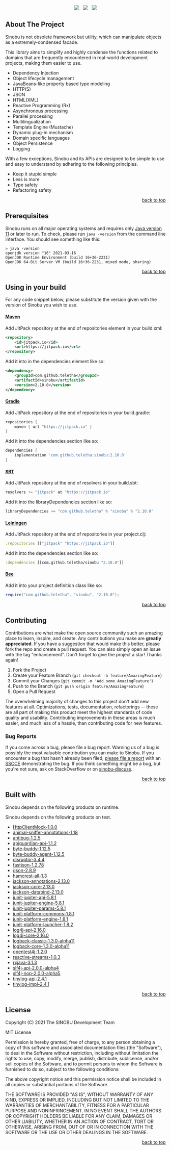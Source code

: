 <p align="center">
    <a href="https://docs.oracle.com/en/java/javase/11/"><img src="https://img.shields.io/badge/Java-Release%2011-green"/></a>
    <span>&nbsp;</span>
    <a href="https://jitpack.io/#teletha/sinobu"><img src="https://img.shields.io/jitpack/v/github/teletha/sinobu?label=Repository&color=green"></a>
    <span>&nbsp;</span>
    <a href="https://teletha.github.io/sinobu"><img src="https://img.shields.io/website.svg?down_color=red&down_message=CLOSE&label=Official%20Site&up_color=green&up_message=OPEN&url=https%3A%2F%2Fteletha.github.io%2Fsinobu"></a>
</p>


## About The Project
Sinobu is not obsolete framework but utility, which can manipulate objects as a extremely-condensed facade.

This library aims to simplify and highly condense the functions related to domains that are frequently encountered in real-world development projects, making them easier to use.
* Dependency Injection
* Object lifecycle management
* JavaBeans-like property based type modeling
* HTTP(S)
* JSON
* HTML(XML)
* Reactive Programming (Rx)
* Asynchronous processing
* Parallel processing
* Multilingualization
* Template Engine (Mustache)
* Dynamic plug-in mechanism
* Domain specific languages
* Object Persistence
* Logging

With a few exceptions, Sinobu and its APIs are designed to be simple to use and easy to understand by adhering to the following principles.
* Keep it stupid simple
* Less is more
* Type safety
* Refactoring safety
<p align="right"><a href="#top">back to top</a></p>


## Prerequisites
Sinobu runs on all major operating systems and requires only [Java version 11](https://docs.oracle.com/en/java/javase/11/) or later to run.
To check, please run `java -version` from the command line interface. You should see something like this:
```
> java -version
openjdk version "16" 2021-03-16
OpenJDK Runtime Environment (build 16+36-2231)
OpenJDK 64-Bit Server VM (build 16+36-2231, mixed mode, sharing)
```
<p align="right"><a href="#top">back to top</a></p>

## Using in your build
For any code snippet below, please substitute the version given with the version of Sinobu you wish to use.
#### [Maven](https://maven.apache.org/)
Add JitPack repository at the end of repositories element in your build.xml:
```xml
<repository>
    <id>jitpack.io</id>
    <url>https://jitpack.io</url>
</repository>
```
Add it into in the dependencies element like so:
```xml
<dependency>
    <groupId>com.github.teletha</groupId>
    <artifactId>sinobu</artifactId>
    <version>2.10.0</version>
</dependency>
```
#### [Gradle](https://gradle.org/)
Add JitPack repository at the end of repositories in your build.gradle:
```gradle
repositories {
    maven { url "https://jitpack.io" }
}
```
Add it into the dependencies section like so:
```gradle
dependencies {
    implementation 'com.github.teletha:sinobu:2.10.0'
}
```
#### [SBT](https://www.scala-sbt.org/)
Add JitPack repository at the end of resolvers in your build.sbt:
```scala
resolvers += "jitpack" at "https://jitpack.io"
```
Add it into the libraryDependencies section like so:
```scala
libraryDependencies += "com.github.teletha" % "sinobu" % "2.10.0"
```
#### [Leiningen](https://leiningen.org/)
Add JitPack repository at the end of repositories in your project.clj:
```clj
:repositories [["jitpack" "https://jitpack.io"]]
```
Add it into the dependencies section like so:
```clj
:dependencies [[com.github.teletha/sinobu "2.10.0"]]
```
#### [Bee](https://teletha.github.io/bee)
Add it into your project definition class like so:
```java
require("com.github.teletha", "sinobu", "2.10.0");
```
<p align="right"><a href="#top">back to top</a></p>


## Contributing
Contributions are what make the open source community such an amazing place to learn, inspire, and create. Any contributions you make are **greatly appreciated**.
If you have a suggestion that would make this better, please fork the repo and create a pull request. You can also simply open an issue with the tag "enhancement".
Don't forget to give the project a star! Thanks again!

1. Fork the Project
2. Create your Feature Branch (`git checkout -b feature/AmazingFeature`)
3. Commit your Changes (`git commit -m 'Add some AmazingFeature'`)
4. Push to the Branch (`git push origin feature/AmazingFeature`)
5. Open a Pull Request

The overwhelming majority of changes to this project don't add new features at all. Optimizations, tests, documentation, refactorings -- these are all part of making this product meet the highest standards of code quality and usability.
Contributing improvements in these areas is much easier, and much less of a hassle, than contributing code for new features.

### Bug Reports
If you come across a bug, please file a bug report. Warning us of a bug is possibly the most valuable contribution you can make to Sinobu.
If you encounter a bug that hasn't already been filed, [please file a report](https://github.com/teletha/sinobu/issues/new) with an [SSCCE](http://sscce.org/) demonstrating the bug.
If you think something might be a bug, but you're not sure, ask on StackOverflow or on [sinobu-discuss](https://github.com/teletha/sinobu/discussions).
<p align="right"><a href="#top">back to top</a></p>


## Built with
Sinobu depends on the following products on runtime.

Sinobu depends on the following products on test.
* [HttpClientMock-1.0.0](https://mvnrepository.com/artifact/com.pgs-soft/HttpClientMock/1.0.0)
* [animal-sniffer-annotations-1.18](https://mvnrepository.com/artifact/org.codehaus.mojo/animal-sniffer-annotations/1.18)
* [antibug-1.2.5](https://mvnrepository.com/artifact/com.github.teletha/antibug/1.2.5)
* [apiguardian-api-1.1.2](https://mvnrepository.com/artifact/org.apiguardian/apiguardian-api/1.1.2)
* [byte-buddy-1.12.5](https://mvnrepository.com/artifact/net.bytebuddy/byte-buddy/1.12.5)
* [byte-buddy-agent-1.12.5](https://mvnrepository.com/artifact/net.bytebuddy/byte-buddy-agent/1.12.5)
* [disruptor-3.4.4](https://mvnrepository.com/artifact/com.lmax/disruptor/3.4.4)
* [fastjson-1.2.78](https://mvnrepository.com/artifact/com.alibaba/fastjson/1.2.78)
* [gson-2.8.9](https://mvnrepository.com/artifact/com.google.code.gson/gson/2.8.9)
* [hamcrest-all-1.3](https://mvnrepository.com/artifact/org.hamcrest/hamcrest-all/1.3)
* [jackson-annotations-2.13.0](https://mvnrepository.com/artifact/com.fasterxml.jackson.core/jackson-annotations/2.13.0)
* [jackson-core-2.13.0](https://mvnrepository.com/artifact/com.fasterxml.jackson.core/jackson-core/2.13.0)
* [jackson-databind-2.13.0](https://mvnrepository.com/artifact/com.fasterxml.jackson.core/jackson-databind/2.13.0)
* [junit-jupiter-api-5.8.1](https://mvnrepository.com/artifact/org.junit.jupiter/junit-jupiter-api/5.8.1)
* [junit-jupiter-engine-5.8.1](https://mvnrepository.com/artifact/org.junit.jupiter/junit-jupiter-engine/5.8.1)
* [junit-jupiter-params-5.8.1](https://mvnrepository.com/artifact/org.junit.jupiter/junit-jupiter-params/5.8.1)
* [junit-platform-commons-1.8.1](https://mvnrepository.com/artifact/org.junit.platform/junit-platform-commons/1.8.1)
* [junit-platform-engine-1.8.1](https://mvnrepository.com/artifact/org.junit.platform/junit-platform-engine/1.8.1)
* [junit-platform-launcher-1.8.2](https://mvnrepository.com/artifact/org.junit.platform/junit-platform-launcher/1.8.2)
* [log4j-api-2.16.0](https://mvnrepository.com/artifact/org.apache.logging.log4j/log4j-api/2.16.0)
* [log4j-core-2.16.0](https://mvnrepository.com/artifact/org.apache.logging.log4j/log4j-core/2.16.0)
* [logback-classic-1.3.0-alpha11](https://mvnrepository.com/artifact/ch.qos.logback/logback-classic/1.3.0-alpha11)
* [logback-core-1.3.0-alpha11](https://mvnrepository.com/artifact/ch.qos.logback/logback-core/1.3.0-alpha11)
* [opentest4j-1.2.0](https://mvnrepository.com/artifact/org.opentest4j/opentest4j/1.2.0)
* [reactive-streams-1.0.3](https://mvnrepository.com/artifact/org.reactivestreams/reactive-streams/1.0.3)
* [rxjava-3.1.3](https://mvnrepository.com/artifact/io.reactivex.rxjava3/rxjava/3.1.3)
* [slf4j-api-2.0.0-alpha4](https://mvnrepository.com/artifact/org.slf4j/slf4j-api/2.0.0-alpha4)
* [slf4j-nop-2.0.0-alpha5](https://mvnrepository.com/artifact/org.slf4j/slf4j-nop/2.0.0-alpha5)
* [tinylog-api-2.4.1](https://mvnrepository.com/artifact/org.tinylog/tinylog-api/2.4.1)
* [tinylog-impl-2.4.1](https://mvnrepository.com/artifact/org.tinylog/tinylog-impl/2.4.1)
<p align="right"><a href="#top">back to top</a></p>


## License
Copyright (C) 2021 The SINOBU Development Team

MIT License

Permission is hereby granted, free of charge, to any person obtaining a copy
of this software and associated documentation files (the "Software"), to deal
in the Software without restriction, including without limitation the rights
to use, copy, modify, merge, publish, distribute, sublicense, and/or sell
copies of the Software, and to permit persons to whom the Software is
furnished to do so, subject to the following conditions:

The above copyright notice and this permission notice shall be included in all
copies or substantial portions of the Software.

THE SOFTWARE IS PROVIDED "AS IS", WITHOUT WARRANTY OF ANY KIND, EXPRESS OR
IMPLIED, INCLUDING BUT NOT LIMITED TO THE WARRANTIES OF MERCHANTABILITY,
FITNESS FOR A PARTICULAR PURPOSE AND NONINFRINGEMENT. IN NO EVENT SHALL THE
AUTHORS OR COPYRIGHT HOLDERS BE LIABLE FOR ANY CLAIM, DAMAGES OR OTHER
LIABILITY, WHETHER IN AN ACTION OF CONTRACT, TORT OR OTHERWISE, ARISING FROM,
OUT OF OR IN CONNECTION WITH THE SOFTWARE OR THE USE OR OTHER DEALINGS IN THE
SOFTWARE.
<p align="right"><a href="#top">back to top</a></p>